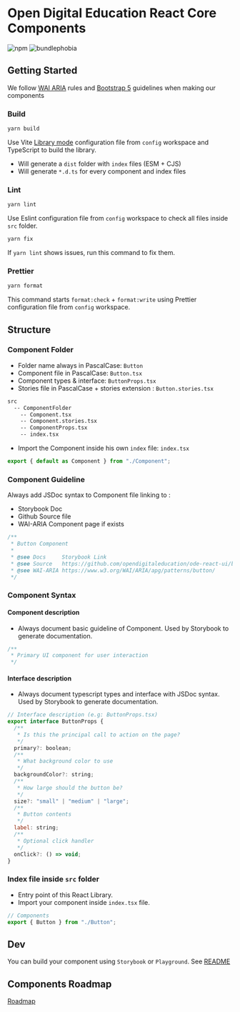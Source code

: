 # Open Digital Education React Core Components

![npm](https://img.shields.io/npm/v/@ode-react-ui/core?style=flat-square)
![bundlephobia](https://img.shields.io/bundlephobia/min/@ode-react-ui/core?style=flat-square)

## Getting Started

We follow [WAI ARIA](https://www.w3.org/WAI/ARIA/apg/patterns/) rules and [Bootstrap 5](https://getbootstrap.com/docs/5.0/components/accordion/) guidelines when making our components

### Build

```bash
yarn build
```

Use Vite [Library mode](https://vitejs.dev/guide/build.html#library-mode) configuration file from `config` workspace and TypeScript to build the library.

- Will generate a `dist` folder with `index` files (ESM + CJS)
- Will generate `*.d.ts` for every component and index files

### Lint

```bash
yarn lint
```

Use Eslint configuration file from `config` workspace to check all files inside `src` folder.

```bash
yarn fix
```

If `yarn lint` shows issues, run this command to fix them.

### Prettier

```bash
yarn format
```

This command starts `format:check` + `format:write` using Prettier configuration file from `config` workspace.

## Structure

### Component Folder

- Folder name always in PascalCase: `Button`
- Component file in PascalCase: `Button.tsx`
- Component types & interface: `ButtonProps.tsx`
- Stories file in PascalCase + stories extension : `Button.stories.tsx`

```bash
src
  -- ComponentFolder
    -- Component.tsx
    -- Component.stories.tsx
    -- ComponentProps.tsx
    -- index.tsx
```

- Import the Component inside his own `index` file: `index.tsx`

```jsx
export { default as Component } from "./Component";
```

### Component Guideline

Always add JSDoc syntax to Component file linking to :

- Storybook Doc
- Github Source file
- WAI-ARIA Component page if exists

```jsx
/**
 * Button Component
 *
 * @see Docs     Storybook Link
 * @see Source   https://github.com/opendigitaleducation/ode-react-ui/blob/master/libs/core/src/Button/Button.tsx
 * @see WAI-ARIA https://www.w3.org/WAI/ARIA/apg/patterns/button/
 */
```

### Component Syntax

#### Component description

- Always document basic guideline of Component. Used by Storybook to generate documentation.

```jsx
/**
 * Primary UI component for user interaction
 */
```

#### Interface description

- Always document typescript types and interface with JSDoc syntax. Used by Storybook to generate documentation.

```jsx
// Interface description (e.g: ButtonProps.tsx)
export interface ButtonProps {
  /**
   * Is this the principal call to action on the page?
   */
  primary?: boolean;
  /**
   * What background color to use
   */
  backgroundColor?: string;
  /**
   * How large should the button be?
   */
  size?: "small" | "medium" | "large";
  /**
   * Button contents
   */
  label: string;
  /**
   * Optional click handler
   */
  onClick?: () => void;
}
```

### Index file inside `src` folder

- Entry point of this React Library.
- Import your component inside `index.tsx` file.

```jsx
// Components
export { Button } from "./Button";
```

## Dev

You can build your component using `Storybook` or `Playground`. See [README]()

## Components Roadmap

[Roadmap](ROADMAP.md)

